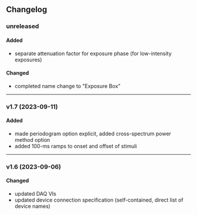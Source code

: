 ## Changelog

### unreleased

#### Added
- separate attenuation factor for exposure phase (for low-intensity exposures)

#### Changed
- completed name change to "Exposure Box"

---

### v1.7 (2023-09-11)

#### Added
- made periodogram option explicit, added cross-spectrum power method option
- added 100-ms ramps to onset and offset of stimuli

---

### v1.6 (2023-09-06)
  
#### Changed
- updated DAQ VIs
- updated device connection specification (self-contained, direct list of device names)
 
